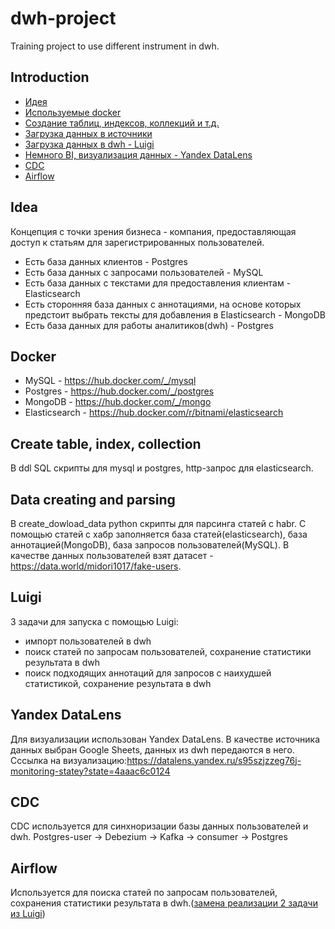 # dwh-project
Training project to use different instrument in dwh.
## Introduction
- [Идея](#Idea)  
- [Используемые docker](#Docker)
- [Создание таблиц, индексов, коллекций и т.д.](#Create-table-index-collection)
- [Загрузка данных в источники](#Data-creating-and-parsing)
- [Загрузка данных в dwh - Luigi](#Luigi)
- [Немного BI, визуализация данных - Yandex DataLens](#Yandex-DataLens)
- [CDC](#CDC) 
- [Airflow](#Airflow)
## Idea 
Концепция с точки зрения бизнеса - компания, предоставляющая доступ к статьям для зарегистрированных пользователей.
- Есть база данных клиентов - Postgres
- Есть база данных с запросами пользователей - MySQL
- Есть база данных с текстами для предоставления клиентам - Elasticsearch
- Есть сторонняя база данных с аннотациями, на основе которых предстоит выбрать тексты для добавления в Elasticsearch - MongoDB
- Есть база данных для работы аналитиков(dwh) - Postgres   
## Docker
- MySQL - https://hub.docker.com/_/mysql 
- Postgres - https://hub.docker.com/_/postgres
- MongoDB - https://hub.docker.com/_/mongo
- Elasticsearch - https://hub.docker.com/r/bitnami/elasticsearch 
## Create table, index, collection
 В ddl SQL скрипты для mysql и postgres, http-запрос для elasticsearch.
## Data creating and parsing
 В create_dowload_data python скрипты для парсинга статей с habr.
 С помощью статей с хабр заполняется база статей(elasticsearch), база аннотацией(MongoDB), база запросов пользователей(MySQL).
 В качестве данных пользователей взят датасет - https://data.world/midori1017/fake-users.
## Luigi
3 задачи для запуска с помощью Luigi:
- импорт пользователей в dwh
- поиск статей по запросам пользователей, сохранение статистики результата в dwh
- поиск подходящих аннотаций для запросов с наихудшей статистикой, сохранение результата в dwh 

## Yandex DataLens
Для визуализации использован Yandex DataLens. 
В качестве источника данных выбран Google Sheets, данных из dwh  передаются в него.
Сссылка на визуализацию:https://datalens.yandex.ru/s95szjzzeg76j-monitoring-statey?state=4aaac6c0124 

## CDC
CDC используется для синхноризации базы данных пользователей и dwh. 
Postgres-user -> Debezium -> Kafka -> consumer -> Postgres

## Airflow
Используется для поиска статей по запросам пользователей, сохранения статистики результата в dwh.([замена реализации 2 задачи из Luigi](#Luigi))


